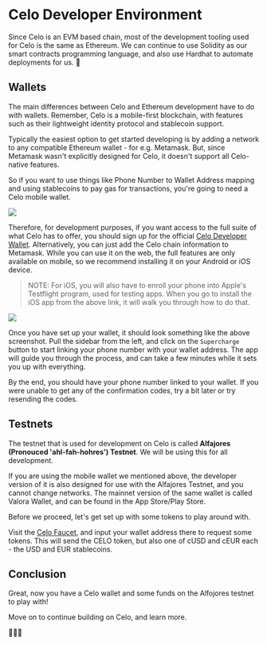 # Celo Developer Environment

Since Celo is an EVM based chain, most of the development tooling used for Celo is the same as Ethereum. We can continue to use Solidity as our smart contracts programming language, and also use Hardhat to automate deployments for us. 🎉

## Wallets

The main differences between Celo and Ethereum development have to do with wallets. Remember, Celo is a mobile-first blockchain, with features such as their lightweight identity protocol and stablecoin support.

<Quiz questionId="c0b1f96f-fcce-4129-b3f0-3e42ded87643" />

Typically the easiest option to get started developing is by adding a network to any compatible Ethereum wallet - for e.g. Metamask. But, since Metamask wasn't explicitly designed for Celo, it doesn't support all Celo-native features.

So if you want to use things like Phone Number to Wallet Address mapping and using stablecoins to pay gas for transactions, you're going to need a Celo mobile wallet.

![](https://i.imgur.com/ssV4jax.png)

Therefore, for development purposes, if you want access to the full suite of what Celo has to offer, you should sign up for the official [Celo Developer Wallet](https://celo.org/developers/wallet). Alternatively, you can just add the Celo chain information to Metamask. While you can use it on the web, the full features are only available on mobile, so we recommend installing it on your Android or iOS device.

<Quiz questionId="6f34d296-ee04-4735-bff0-0573274cbda8" />

> NOTE: For iOS, you will also have to enroll your phone into Apple's Testflight program, used for testing apps. When you go to install the iOS app from the above link, it will walk you through how to do that.

![](https://i.imgur.com/mC6PQeg.jpg)

Once you have set up your wallet, it should look something like the above screenshot. Pull the sidebar from the left, and click on the `Supercharge` button to start linking your phone number with your wallet address. The app will guide you through the process, and can take a few minutes while it sets you up with everything.

By the end, you should have your phone number linked to your wallet. If you were unable to get any of the confirmation codes, try a bit later or try resending the codes.

## Testnets

The testnet that is used for development on Celo is called **Alfajores (Pronouced 'ahl-fah-hohres') Testnet**. We will be using this for all development.

If you are using the mobile wallet we mentioned above, the developer version of it is also designed for use with the Alfajores Testnet, and you cannot change networks. The mainnet version of the same wallet is called Valora Wallet, and can be found in the App Store/Play Store.

<Quiz questionId="60181055-c990-4cdc-8edb-236d8e8349c2" />

Before we proceed, let's get set up with some tokens to play around with.

Visit the [Celo Faucet](https://celo.org/developers/faucet), and input your wallet address there to request some tokens. This will send the CELO token, but also one of cUSD and cEUR each - the USD and EUR stablecoins.

<Quiz questionId="5cf9ee16-fbb3-4db5-b350-47ac75c5eb53" />

## Conclusion

Great, now you have a Celo wallet and some funds on the Alfojores testnet to play with!

Move on to continue building on Celo, and learn more.

🚀🚀🚀

<SubmitQuiz />

